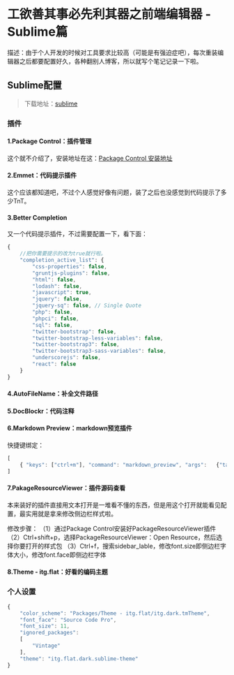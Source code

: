 # 工欲善其事必先利其器之前端编辑器 - Sublime篇

描述：由于个人开发的时候对工具要求比较高（可能是有强迫症吧），每次重装编辑器之后都要配置好久，各种翻别人博客，所以就写个笔记记录一下啦。

## Sublime配置
> 下载地址：[sublime](http://www.sublimetext.com/)

### 插件
#### 1.Package Control：插件管理
这个就不介绍了，安装地址在这：[Package Control 安装地址](https://packagecontrol.io/installation)
#### 2.Emmet：代码提示插件
这个应该都知道吧，不过个人感觉好像有问题，装了之后也没感觉到代码提示了多少TnT。
#### 3.Better Completion
又一个代码提示插件，不过需要配置一下，看下面：
```js
{
	//把你需要提示的改为true就行啦。
	"completion_active_list": {
		"css-properties": false,
		"gruntjs-plugins": false,
		"html": false,
		"lodash": false,
		"javascript": true,
		"jquery": false,
		"jquery-sq": false, // Single Quote
		"php": false,
		"phpci": false,
		"sql": false,
		"twitter-bootstrap": false,
		"twitter-bootstrap-less-variables": false,
		"twitter-bootstrap3": false,
		"twitter-bootstrap3-sass-variables": false,
		"underscorejs": false,
		"react": false
	}
}

```
#### 4.AutoFileName：补全文件路径
#### 5.DocBlockr：代码注释
#### 6.Markdown Preview：markdown预览插件
快捷键绑定：
```js
[
    { "keys": ["ctrl+m"], "command": "markdown_preview", "args":   {"target": "browser", "parser":"markdown"} }
]
```
#### 7.PakageResourceViewer：插件源码查看
本来装好的插件直接用文本打开是一堆看不懂的东西，但是用这个打开就能看见配置，最实用就是拿来修改侧边栏样式啦。

修改步骤：
（1）通过Package Control安装好PackageResourceViewer插件
（2）Ctrl+shift+p，选择PackageResourceViewer：Open Resource，然后选择你要打开的样式包
（3）Ctrl+f，搜索sidebar_lable，修改font.size即侧边栏字体大小，修改font.face即侧边栏字体
#### 8.Theme - itg.flat：好看的编码主题
### 个人设置
```js
{
	"color_scheme": "Packages/Theme - itg.flat/itg.dark.tmTheme",
	"font_face": "Source Code Pro",
	"font_size": 11,
	"ignored_packages":
	[
		"Vintage"
	],
	"theme": "itg.flat.dark.sublime-theme"
}
```

